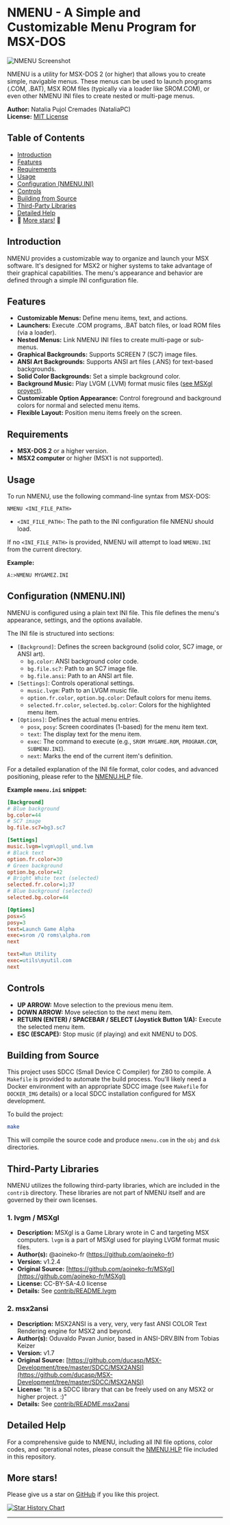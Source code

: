# NMENU - A Simple and Customizable Menu Program for MSX-DOS

![NMENU Screenshot](assets/screenshot.png)

NMENU is a utility for MSX-DOS 2 (or higher) that allows you to create simple, navigable menus. These menus can be used to launch programs (.COM, .BAT), MSX ROM files (typically via a loader like SROM.COM), or even other NMENU INI files to create nested or multi-page menus.

**Author:** Natalia Pujol Cremades (NataliaPC) \
**License:** [MIT License](LICENSE)

## Table of Contents

- [Introduction](#introduction)
- [Features](#features)
- [Requirements](#requirements)
- [Usage](#usage)
- [Configuration (NMENU.INI)](#configuration-nmenuini)
- [Controls](#controls)
- [Building from Source](#building-from-source)
- [Third-Party Libraries](#third-party-libraries)
- [Detailed Help](#detailed-help)
- 🌟 [More stars!](#more-stars) 🌟

## Introduction

NMENU provides a customizable way to organize and launch your MSX software. It's designed for MSX2 or higher systems to take advantage of their graphical capabilities. The menu's appearance and behavior are defined through a simple INI configuration file.

## Features

*   **Customizable Menus:** Define menu items, text, and actions.
*   **Launchers:** Execute .COM programs, .BAT batch files, or load ROM files (via a loader).
*   **Nested Menus:** Link NMENU INI files to create multi-page or sub-menus.
*   **Graphical Backgrounds:** Supports SCREEN 7 (SC7) image files.
*   **ANSI Art Backgrounds:** Supports ANSI art files (.ANS) for text-based backgrounds.
*   **Solid Color Backgrounds:** Set a simple background color.
*   **Background Music:** Play LVGM (.LVM) format music files ([see MSXgl proyect](https://github.com/aoineko-fr/MSXgl)).
*   **Customizable Option Appearance:** Control foreground and background colors for normal and selected menu items.
*   **Flexible Layout:** Position menu items freely on the screen.

## Requirements

*   **MSX-DOS 2** or a higher version.
*   **MSX2 computer** or higher (MSX1 is not supported).

## Usage

To run NMENU, use the following command-line syntax from MSX-DOS:

```dos
NMENU <INI_FILE_PATH>
```

-   `<INI_FILE_PATH>`: The path to the INI configuration file NMENU should load.

If no `<INI_FILE_PATH>` is provided, NMENU will attempt to load `NMENU.INI` from the current directory.

**Example:**

```dos
A:>NMENU MYGAMEZ.INI
```

## Configuration (NMENU.INI)

NMENU is configured using a plain text INI file. This file defines the menu's appearance, settings, and the options available.

The INI file is structured into sections:

*   `[Background]`: Defines the screen background (solid color, SC7 image, or ANSI art).
    *   `bg.color`: ANSI background color code.
    *   `bg.file.sc7`: Path to an SC7 image file.
    *   `bg.file.ansi`: Path to an ANSI art file.
*   `[Settings]`: Controls operational settings.
    *   `music.lvgm`: Path to an LVGM music file.
    *   `option.fr.color`, `option.bg.color`: Default colors for menu items.
    *   `selected.fr.color`, `selected.bg.color`: Colors for the highlighted menu item.
*   `[Options]`: Defines the actual menu entries.
    *   `posx`, `posy`: Screen coordinates (1-based) for the menu item text.
    *   `text`: The display text for the menu item.
    *   `exec`: The command to execute (e.g., `SROM MYGAME.ROM`, `PROGRAM.COM`, `SUBMENU.INI`).
    *   `next`: Marks the end of the current item's definition.

For a detailed explanation of the INI file format, color codes, and advanced positioning, please refer to the [NMENU.HLP](NMENU.HLP) file.

**Example `nmenu.ini` snippet:**

```ini
[Background]
# Blue background
bg.color=44
# SC7 image
bg.file.sc7=bg3.sc7

[Settings]
music.lvgm=lvgm\opll_und.lvm
# Black text
option.fr.color=30
# Green background
option.bg.color=42
# Bright White text (selected)
selected.fr.color=1;37
# Blue background (selected)
selected.bg.color=44

[Options]
posx=5
posy=3
text=Launch Game Alpha
exec=srom /Q roms\alpha.rom
next

text=Run Utility
exec=utils\myutil.com
next
```

## Controls

*   **UP ARROW:** Move selection to the previous menu item.
*   **DOWN ARROW:** Move selection to the next menu item.
*   **RETURN (ENTER) / SPACEBAR / SELECT (Joystick Button 1/A):** Execute the selected menu item.
*   **ESC (ESCAPE):** Stop music (if playing) and exit NMENU to DOS.

## Building from Source

This project uses SDCC (Small Device C Compiler) for Z80 to compile. A `Makefile` is provided to automate the build process. You'll likely need a Docker environment with an appropriate SDCC image (see `Makefile` for `DOCKER_IMG` details) or a local SDCC installation configured for MSX development.

To build the project:

```sh
make
```

This will compile the source code and produce `nmenu.com` in the `obj` and `dsk` directories.

## Third-Party Libraries

NMENU utilizes the following third-party libraries, which are included in the `contrib` directory. These libraries are not part of NMENU itself and are governed by their own licenses.

### 1. lvgm / MSXgl

*   **Description:** MSXgl is a Game Library wrote in C and targeting MSX computers. `lvgm` is a part of MSXgl used for playing LVGM format music files.
*   **Author(s):** @aoineko-fr (https://github.com/aoineko-fr)
*   **Version:** v1.2.4
*   **Original Source:** [https://github.com/aoineko-fr/MSXgl](https://github.com/aoineko-fr/MSXgl)
*   **License:** CC-BY-SA-4.0 license
*   **Details:** See [contrib/README.lvgm](contrib/README.lvgm)

### 2. msx2ansi

*   **Description:** MSX2ANSI is a very, very, very fast ANSI COLOR Text Rendering engine for MSX2 and beyond.
*   **Author(s):** Oduvaldo Pavan Junior, based in ANSI-DRV.BIN from Tobias Keizer
*   **Version:** v1.7
*   **Original Source:** [https://github.com/ducasp/MSX-Development/tree/master/SDCC/MSX2ANSI](https://github.com/ducasp/MSX-Development/tree/master/SDCC/MSX2ANSI)
*   **License:** "It is a SDCC library that can be freely used on any MSX2 or higher project. :)"
*   **Details:** See [contrib/README.msx2ansi](contrib/README.msx2ansi)

## Detailed Help

For a comprehensive guide to NMENU, including all INI file options, color codes, and operational notes, please consult the [NMENU.HLP](NMENU.HLP) file included in this repository.

## More stars!

Please give us a star on [GitHub](https://github.com/nataliapc/msx_nmenu) if you like this project.

[![Star History Chart](https://api.star-history.com/svg?repos=nataliapc/msx_nmenu&type=Date)](https://www.star-history.com/#nataliapc/msx_nmenu&Date)

---
